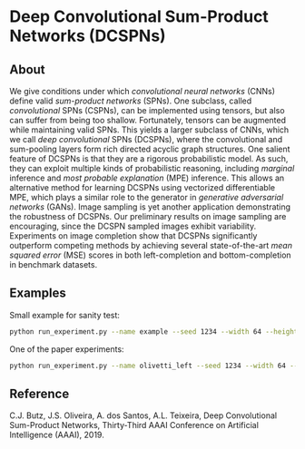 # Deep Convolutional Sum-Product Networks (DCSPNs)

## About

We give conditions under which *convolutional neural networks* (CNNs) define valid *sum-product networks* (SPNs). One subclass, called *convolutional* SPNs (CSPNs), can be implemented using tensors, but also can suffer from being too shallow. Fortunately, tensors can be augmented while maintaining valid SPNs. This yields a larger subclass of CNNs, which we call *deep convolutional* SPNs (DCSPNs), where the convolutional and sum-pooling layers form rich directed acyclic graph structures. One salient feature of DCSPNs is that they are a rigorous probabilistic model. As such, they can exploit multiple kinds of probabilistic reasoning, including *marginal* inference and *most probable explanation* (MPE) inference. This allows an alternative method for learning DCSPNs using vectorized differentiable MPE, which plays a similar role to the generator in *generative adversarial networks* (GANs). Image sampling is yet another application demonstrating the robustness of DCSPNs. Our preliminary results on image sampling are encouraging, since the DCSPN sampled images exhibit variability. Experiments on image completion show that DCSPNs significantly outperform competing methods by achieving several state-of-the-art *mean squared error* (MSE) scores in both left-completion and bottom-completion in benchmark datasets.

## Examples

Small example for sanity test:

```bash
python run_experiment.py --name example --seed 1234 --width 64 --height 64 --channels 1 --output-dir outputs --database-path databases/olivetti --learning-rate 0.01 --minibatch-size 64 --epochs 3 --valid-amount 50 --first-sum-channels 12 --model-type tree --tree-model-size 16 --tree-model-alt-size 32 --tree-model-alt-amt 100 --leaf-components 4 --complete-side left --training-type nll --inference-type mpe
```

One of the paper experiments:

```bash
python run_experiment.py --name olivetti_left --seed 1234 --width 64 --height 64 --channels 1 --output-dir outputs --database-path databases/olivetti --learning-rate 0.01 --minibatch-size 64 --epochs 200 --valid-amount 50 --first-sum-channels 12 --model-type tree --tree-model-size 2 --tree-model-alt-size 2 --tree-model-alt-amt 100 --leaf-components 4 --complete-side left --training-type nll --inference-type mpe
```

## Reference
C.J. Butz, J.S. Oliveira, A. dos Santos, A.L. Teixeira, Deep Convolutional Sum-Product Networks, Thirty-Third AAAI Conference on Artificial Intelligence (AAAI), 2019.
